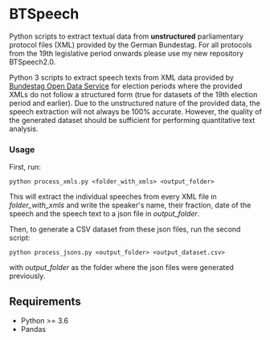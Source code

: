 # BTSpeech
Python scripts to extract textual data from **unstructured** parliamentary protocol files (XML) provided by the German Bundestag. For all protocols from the 19th legislative period onwards please use my new repository BTSpeech2.0.

Python 3 scripts to extract speech texts from XML data provided by [Bundestag Open Data Service](https://www.bundestag.de/services/opendata "Bundestag Open Data") for election periods where the provided XMLs do not follow a structured form (true for datasets of the 19th election period and earlier). Due to the unstructured nature of the provided data, the speech extraction will not always be 100% accurate. However, the quality of the generated dataset should be sufficient for performing quantitative text analysis.

### Usage
First, run:
```
python process_xmls.py <folder_with_xmls> <output_folder>
```
This will extract the individual speeches from every XML file in *folder_with_xmls* and write the speaker's name, their fraction, date of the speech and the speech text to a json file in *output_folder*.

Then, to generate a CSV dataset from these json files, run the second script:
```
python process_jsons.py <output_folder> <output_dataset.csv>
```
with *output_folder* as the folder where the json files were generated previously.

## Requirements
- Python >= 3.6
- Pandas
